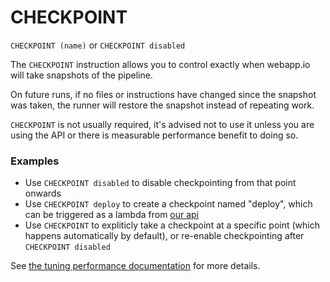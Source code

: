 # CHECKPOINT 

`CHECKPOINT (name)` or `CHECKPOINT disabled`

The `CHECKPOINT` instruction allows you to control exactly when webapp.io will take snapshots of the pipeline.

On future runs, if no files or instructions have changed since the snapshot was taken, the runner will restore the snapshot instead of repeating work.

`CHECKPOINT` is not usually required, it's advised not to use it unless you are using the API or there is measurable performance benefit to doing so.

### Examples

- Use `CHECKPOINT disabled` to disable checkpointing from that point onwards
- Use `CHECKPOINT deploy` to create a checkpoint named "deploy", which can be triggered as a lambda from [our api](/docs/api#create-a-ci-job-for-a-given-repository)
- Use `CHECKPOINT` to expliticly take a checkpoint at a specific point (which happens automatically by default), or re-enable checkpointing after `CHECKPOINT disabled`

See [the tuning performance documentation](/docs/tuning-performance) for more details.

